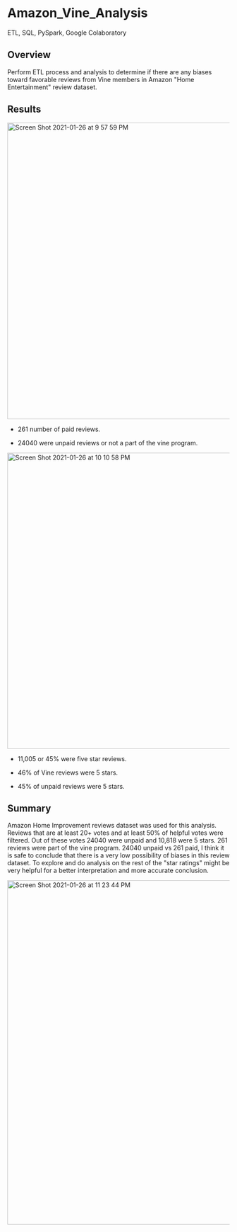 # Amazon_Vine_Analysis

ETL, SQL, PySpark, Google Colaboratory

## Overview

Perform ETL process and analysis to determine if there are any biases toward favorable reviews from Vine members in Amazon "Home Entertainment" review dataset.

## Results

<img width="670" alt="Screen Shot 2021-01-26 at 9 57 59 PM" src="https://user-images.githubusercontent.com/71112826/105950836-ebbbb000-6023-11eb-992b-01b058244b90.png">

* 261 number of paid reviews.

* 24040 were unpaid reviews or not a part of the vine program.

<img width="669" alt="Screen Shot 2021-01-26 at 10 10 58 PM" src="https://user-images.githubusercontent.com/71112826/105950847-efe7cd80-6023-11eb-9352-41c0cae0b20b.png">

* 11,005 or 45% were five star reviews. 

* 46%  of Vine reviews were 5 stars.

* 45% of unpaid reviews were 5 stars. 

## Summary

Amazon Home Improvement reviews dataset was used for this analysis. Reviews that are at least 20+ votes and at least 50% of helpful votes were filtered. Out of these votes 24040 were unpaid and 10,818 were 5 stars. 261 reviews were part of the vine program. 24040 unpaid vs 261 paid, I think it is safe to conclude that there is a very low possibility of biases in this review dataset. To explore and do analysis on the rest of the "star ratings" might be very helpful for a better interpretation and more accurate conclusion.

<img width="778" alt="Screen Shot 2021-01-26 at 11 23 44 PM" src="https://user-images.githubusercontent.com/71112826/105957147-a9976c00-602d-11eb-9ad3-2b0c44ea5124.png">
